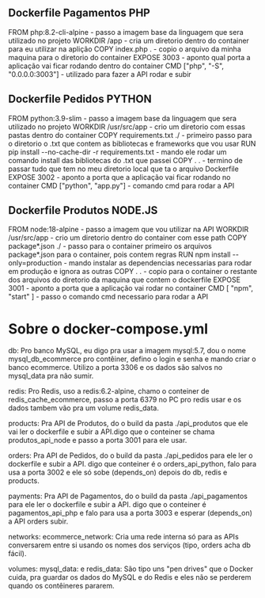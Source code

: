 ## Dockerfile Pagamentos PHP
FROM php:8.2-cli-alpine - passo a imagem base da linguagem que sera utilizado no projeto
WORKDIR /app - cria um diretorio dentro do container para eu utilizar na aplição
COPY index.php . - copio o arquivo da minha maquina para o diretorio do container
EXPOSE 3003 - aponto qual porta a aplicação vai ficar rodando dentro do container
CMD ["php", "-S", "0.0.0.0:3003"] - utilizado para fazer a API rodar e subir

## Dockerfile Pedidos PYTHON
FROM python:3.9-slim - passo a imagem base da linguagem que sera utilizado no projeto
WORKDIR /usr/src/app - crio um diretorio com essas pastas dentro do container 
COPY requirements.txt ./ - primeiro passo para o diretorio o .txt que contem as bibliotecas e frameworks que vou usar
RUN pip install --no-cache-dir -r requirements.txt - mando ele rodar um comando install das bibliotecas do .txt que passei
COPY . . - termino de passar tudo que tem no meu diretorio local que ta o arquivo Dockerfile
EXPOSE 3002 - aponto a porta que a aplicação vai ficar rodando no container
CMD ["python", "app.py"] - comando cmd para rodar a API

## Dockerfile Produtos NODE.JS
FROM node:18-alpine - passo a imagem que vou utilizar na API
WORKDIR /usr/src/app - crio um diretorio dentro do container com esse path
COPY package*.json ./ - passo para o container primeiro os arquivos package*.json para o container, pois contem regras
RUN npm install --only=production - mando instalar as dependencias necessarias para rodar em produção e ignora as outras
COPY . . - copio para o container o restante dos arquivos do diretorio da maquina que contem o dockerfile
EXPOSE 3001 - aponto a porta que a aplicação vai rodar no container
CMD [ "npm", "start" ] - passo o comando cmd necessario para rodar a API

# Sobre o docker-compose.yml

db: Pro banco MySQL, eu digo pra usar a imagem mysql:5.7, dou o nome mysql_db_ecommerce pro contêiner, defino o login e senha e mando criar o banco ecommerce. Utilizo a porta 3306 e os dados são salvos no mysql_data pra não sumir.

redis: Pro Redis, uso a redis:6.2-alpine, chamo o conteiner de redis_cache_ecommerce, passo a porta 6379 no PC pro redis usar e os dados tambem vão pra um volume redis_data.

products: Pra API de Produtos, do o build da pasta ./api_produtos que ele vai ler o dockerfile e subir a API.digo que o conteiner se chama produtos_api_node e passo a porta 3001 para ele usar.

orders: Pra API de Pedidos, do o build da pasta ./api_pedidos para ele ler o dockerfile e subir a API. digo que conteiner é o orders_api_python, falo para usa a porta 3002 e ele só sobe (depends_on) depois do db, redis e products.

payments: Pra API de Pagamentos, do o build da pasta ./api_pagamentos para ele ler o dockerfile e subir a API. digo que o conteiner é pagamentos_api_php e falo para usa a porta 3003 e esperar (depends_on) a API orders subir.

networks:
ecommerce_network: Cria uma rede interna só para as APIs conversarem entre si usando os nomes dos serviços (tipo, orders acha db fácil).

volumes:
mysql_data: e redis_data: São tipo uns "pen drives" que o Docker cuida, pra guardar os dados do MySQL e do Redis e eles não se perderem quando os contêineres pararem.